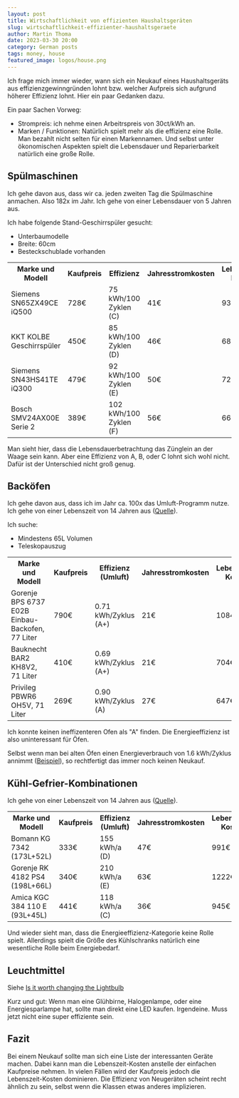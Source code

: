 ```yaml
---
layout: post
title: Wirtschaftlichkeit von effizienten Haushaltsgeräten
slug: wirtschaftlichkeit-effizienter-haushaltsgeraete
author: Martin Thoma
date: 2023-03-30 20:00
category: German posts
tags: money, house
featured_image: logos/house.png
---
```

Ich frage mich immer wieder, wann sich ein Neukauf eines Haushaltsgeräts aus
effizienzgewinngründen lohnt bzw. welcher Aufpreis sich aufgrund höherer Effizienz
lohnt. Hier ein paar Gedanken dazu.

Ein paar Sachen Vorweg:

* Strompreis: ich nehme einen Arbeitrspreis von 30ct/kWh an.
* Marken / Funktionen: Natürlich spielt mehr als die effizienz eine Rolle. Man
  bezahlt nicht selten für einen Markennamen. Und selbst unter ökonomischen
  Aspekten spielt die Lebensdauer und Reparierbarkeit natürlich eine große Rolle.

## Spülmaschinen

Ich gehe davon aus, dass wir ca. jeden zweiten Tag die Spülmaschine anmachen. Also
182x im Jahr. Ich gehe von einer Lebensdauer von 5 Jahren aus.

Ich habe folgende Stand-Geschirrspüler gesucht:

* Unterbaumodelle
* Breite: 60cm
* Besteckschublade vorhanden

<table>
    <tr>
        <th>Marke und Modell</th>
        <th>Kaufpreis</th>
        <th>Effizienz</th>
        <th>Jahresstromkosten</th>
        <th>Lebenszeit-Kosten</th>
    </tr>
    <tr>
        <td>Siemens SN65ZX49CE iQ500</td>
        <td>728€</td>
        <td>75 kWh/100 Zyklen (C)</td>
        <td>41€</td>
        <td>933€</td>
    </tr>
    <tr>
        <td>KKT KOLBE Geschirrsp&uuml;ler</td>
        <td>450€</td>
        <td>85 kWh/100 Zyklen (D)</td>
        <td>46€</td>
        <td>682€</td>
    </tr>
    <tr>
        <td>Siemens SN43HS41TE iQ300</td>
        <td>479€</td>
        <td>92 kWh/100 Zyklen (E)</td>
        <td>50€</td>
        <td>729€</td>
    </tr>
    <tr>
        <td>Bosch SMV24AX00E Serie 2</td>
        <td>389€</td>
        <td>102 kWh/100 Zyklen (F)</td>
        <td>56€</td>
        <td>669€</td>
    </tr>
</table>

Man sieht hier, dass die Lebensdauerbetrachtung das Zünglein an der Waage sein
kann. Aber eine Effizienz von A, B, oder C lohnt sich wohl nicht. Dafür ist
der Unterschied nicht groß genug.

## Backöfen

Ich gehe davon aus, dass ich im Jahr ca. 100x das Umluft-Programm nutze.
Ich gehe von einer Lebenszeit von 14 Jahren aus ([Quelle](https://www.ersatzteilshop.de/blog/lebensdauer-von-haushaltsgeraeten/)).

Ich suche:

* Mindestens 65L Volumen
* Teleskopauszug

<table>
    <tr>
        <th>Marke und Modell</th>
        <th>Kaufpreis</th>
        <th>Effizienz (Umluft)</th>
        <th>Jahresstromkosten</th>
        <th>Lebenszeit-Kosten</th>
    </tr>
    <tr>
        <td>Gorenje BPS 6737 E02B Einbau-Backofen, 77 Liter</td>
        <td>790€</td>
        <td>0.71 kWh/Zyklus (A+)</td>
        <td>21€</td>
        <td>1084€</td>
    </tr>
    <tr>
        <td>Bauknecht BAR2 KH8V2, 71 Liter</td>
        <td>410€</td>
        <td>0.69 kWh/Zyklus (A+)</td>
        <td>21€</td>
        <td>704€</td>
    </tr>
    <tr>
        <td>Privileg PBWR6 OH5V, 71 Liter</td>
        <td>269€</td>
        <td>0.90 kWh/Zyklus (A)</td>
        <td>27€</td>
        <td>647€</td>
    </tr>
</table>

Ich konnte keinen ineffizenteren Ofen als "A" finden. Die Energieeffizienz
ist also uninteressant für Öfen.

Selbst wenn man bei alten Öfen einen Energieverbrauch von 1.6 kWh/Zyklus annimmt
([Beispiel](https://www.mein-klimaschutz.de/zu-hause/a/kueche/wie-hoch-ist-der-stromverbrauch-beim-ofen/)),
so rechtfertigt das immer noch keinen Neukauf.

## Kühl-Gefrier-Kombinationen

Ich gehe von einer Lebenszeit von 14 Jahren aus ([Quelle](https://www.ersatzteilshop.de/blog/lebensdauer-von-haushaltsgeraeten/)).

<table>
    <tr>
        <th>Marke und Modell</th>
        <th>Kaufpreis</th>
        <th>Effizienz (Umluft)</th>
        <th>Jahresstromkosten</th>
        <th>Lebenszeit-Kosten</th>
    </tr>
    <tr>
        <td>Bomann KG 7342 (173L+52L)</td>
        <td>333€</td>
        <td>155 kWh/a (D)</td>
        <td>47€</td>
        <td>991€</td>
    </tr>
    <tr>
        <td>Gorenje RK 4182 PS4 (198L+66L)</td>
        <td>340€</td>
        <td>210 kWh/a (E)</td>
        <td>63€</td>
        <td>1222€</td>
    </tr>
    <tr>
        <td>Amica KGC 384 110 E (93L+45L)</td>
        <td>441€</td>
        <td>118 kWh/a (C)</td>
        <td>36€</td>
        <td>945€</td>
    </tr>
</table>

Und wieder sieht man, dass die Energieeffizienz-Kategorie keine Rolle spielt.
Allerdings spielt die Größe des Kühlschranks natürlich eine wesentliche Rolle
beim Energiebedarf.

## Leuchtmittel

Siehe [Is it worth changing the Lightbulb](https://medium.com/plain-and-simple/is-it-worth-changing-the-lightbulb-74cb0dea242e)

Kurz und gut: Wenn man eine Glühbirne, Halogenlampe, oder eine Energiesparlampe
hat, sollte man direkt eine LED kaufen. Irgendeine. Muss jetzt nicht eine super
effiziente sein.


## Fazit

Bei einem Neukauf sollte man sich eine Liste der interessanten Geräte machen.
Dabei kann man die Lebenszeit-Kosten anstelle der einfachen Kaufpreise nehmen.
In vielen Fällen wird der Kaufpreis jedoch die Lebenszeit-Kosten dominieren.
Die Effizienz von Neugeräten scheint recht ähnlich zu sein, selbst wenn die
Klassen etwas anderes implizieren.

